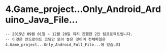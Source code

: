 # 4.Game_project...Only_Android_Arduino_Java_File...
    -- 2015년 09월 01일 ~ 12월 20일 까지 진행한 2인 팀프로젝트입니다. 
    -- 이것은 안드로이드 코딩만 모아 놓은 것이며 전체파일은 4.Game_project...Only_Android_Full_File...에 있습니다 
